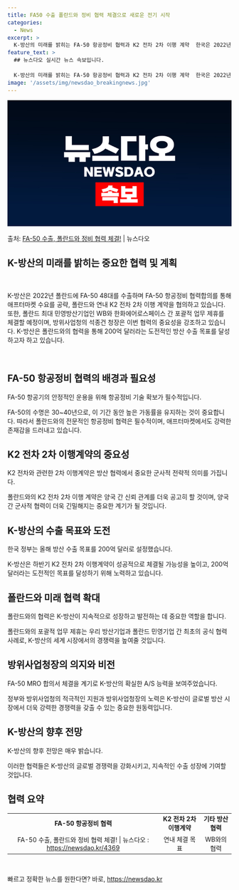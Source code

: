 ```yaml
---
title: FA50 수출 폴란드와 정비 협력 체결으로 새로운 전기 시작
categories:
  - News
excerpt: >
  K-방산의 미래를 밝히는 FA-50 항공정비 협력과 K2 전차 2차 이행 계약  한국은 2022년 폴란드에 …
feature_text: >
  ## 뉴스다오 실시간 뉴스 속보입니다.

  K-방산의 미래를 밝히는 FA-50 항공정비 협력과 K2 전차 2차 이행 계약  한국은 2022년 폴란드에 …
image: '/assets/img/newsdao_breakingnews.jpg'
---
```


![뉴스다오 속보](/assets/img/newsdao_breakingnews.jpg)

<p>출처: <a href="https://newsdao.kr/4369" rel="dofollow">FA-50 수출, 폴란드와 정비 협력 체결!</a> | 뉴스다오</p>

<h2 data-ke-size="size26">K-방산의 미래를 밝히는 중요한 협력 및 계획</h2>
<p data-ke-size="size16">&nbsp;</p>
K-방산은 2022년 폴란드에 FA-50 48대를 수출하며 FA-50 항공정비 협력합의를 통해 애프터마켓 수요를 공략, 폴란드와 연내 K2 전차 2차 이행 계약을 협의하고 있습니다. 또한, 폴란드 최대 민영방산기업인 WB와 한화에어로스페이스 간 포괄적 업무 제휴를 체결할 예정이며, 방위사업청의 석종건 청장은 이번 협력의 중요성을 강조하고 있습니다. K-방산은 폴란드와의 협력을 통해 200억 달러라는 도전적인 방산 수출 목표를 달성하고자 하고 있습니다.
<p data-ke-size="size16">&nbsp;</p>

<h2 data-ke-size="size26">FA-50 항공정비 협력의 배경과 필요성</h2>
<p data-ke-size="size16">FA-50 항공기의 안정적인 운용을 위해 항공정비 기술 확보가 필수적입니다.</p>
FA-50의 수명은 30~40년으로, 이 기간 동안 높은 가동률을 유지하는 것이 중요합니다. 따라서 폴란드와의 전문적인 항공정비 협력은 필수적이며, 애프터마켓에서도 강력한 존재감을 드러내고 있습니다.

<h2 data-ke-size="size26">K2 전차 2차 이행계약의 중요성</h2>
<p data-ke-size="size16">K2 전차와 관련한 2차 이행계약은 방산 협력에서 중요한 군사적 전략적 의미를 가집니다.</p>
폴란드와의 K2 전차 2차 이행 계약은 양국 간 신뢰 관계를 더욱 공고히 할 것이며, 양국 간 군사적 협력이 더욱 긴밀해지는 중요한 계기가 될 것입니다.

<h2 data-ke-size="size26">K-방산의 수출 목표와 도전</h2>
<p data-ke-size="size16">한국 정부는 올해 방산 수출 목표를 200억 달러로 설정했습니다.</p>
K-방산은 하반기 K2 전차 2차 이행계약이 성공적으로 체결될 가능성을 높이고, 200억 달러라는 도전적인 목표를 달성하기 위해 노력하고 있습니다.

<h2 data-ke-size="size26">폴란드와 미래 협력 확대</h2>
<p data-ke-size="size16">폴란드와의 협력은 K-방산이 지속적으로 성장하고 발전하는 데 중요한 역할을 합니다.</p>
폴란드와의 포괄적 업무 제휴는 우리 방산기업과 폴란드 민영기업 간 최초의 공식 협력 사례로, K-방산의 세계 시장에서의 경쟁력을 높여줄 것입니다.

<h2 data-ke-size="size26">방위사업청장의 의지와 비전</h2>
<p data-ke-size="size16">FA-50 MRO 합의서 체결을 계기로 K-방산의 확실한 A/S 능력을 보여주었습니다.</p>
정부와 방위사업청의 적극적인 지원과 방위사업청장의 노력은 K-방산이 글로벌 방산 시장에서 더욱 강력한 경쟁력을 갖출 수 있는 중요한 원동력입니다.

<h2 data-ke-size="size26">K-방산의 향후 전망</h2>
<p data-ke-size="size16">K-방산의 향후 전망은 매우 밝습니다.</p>
이러한 협력들은 K-방산의 글로벌 경쟁력을 강화시키고, 지속적인 수출 성장에 기여할 것입니다.

<h2 data-ke-size="size26">협력 요약</h2>
<table>
   <tbody>
      <tr>
         <td style="text-align: center; height: 17px;"><b>FA-50 항공정비 협력</b></td>
         <td style="text-align: center; height: 17px;"><b>K2 전차 2차 이행계약</b></td>
         <td style="text-align: center; height: 17px;"><b>기타 방산 협력</b></td>
      </tr>
      <tr>
         <td style="text-align: center; height: 17px;">FA-50 수출, 폴란드와 정비 협력 체결! | 뉴스다오 : <a href="https://newsdao.kr/4369">https://newsdao.kr/4369</a></td>
         <td style="text-align: center; height: 17px;">연내 체결 목표</td>
         <td style="text-align: center; height: 17px;">WB와의 협력</td>
      </tr>
   </tbody>
</table>
<p data-ke-size="size16">&nbsp;</p> 

빠르고 정확한 뉴스를 원한다면? 바로, <a href="https://newsdao.kr" rel="dofollow">https://newsdao.kr</a>



